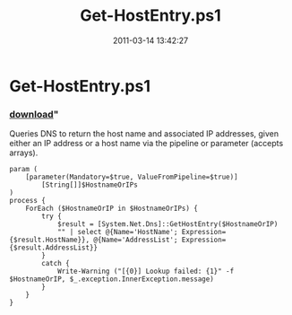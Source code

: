 ﻿---
pid:            2558
parent:         0
children:       
poster:         Nathan Hartley
title:          Get-HostEntry.ps1
date:           2011-03-14 13:42:27
format:         posh
---

# Get-HostEntry.ps1

### [download](2558.ps1)"

Queries DNS to return the host name and associated IP addresses, given either an IP address or a host name via the pipeline or parameter (accepts arrays).

```posh
param (
	[parameter(Mandatory=$true, ValueFromPipeline=$true)]
		[String[]]$HostnameOrIPs
)
process {
	ForEach ($HostnameOrIP in $HostnameOrIPs) {
		try {
			$result = [System.Net.Dns]::GetHostEntry($HostnameOrIP)
			"" | select @{Name='HostName'; Expression={$result.HostName}}, @{Name='AddressList'; Expression={$result.AddressList}}
		}
		catch {
			Write-Warning ("[{0}] Lookup failed: {1}" -f $HostnameOrIP, $_.exception.InnerException.message)
		}
	}
}
```
